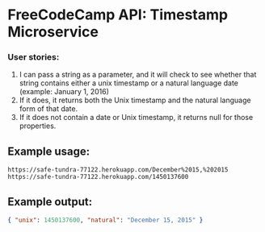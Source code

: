 # FreeCodeCamp API: Timestamp Microservice
### User stories:
1. I can pass a string as a parameter, and it will check to see whether that string contains either a unix timestamp or a natural language date (example: January 1, 2016)
2. If it does, it returns both the Unix timestamp and the natural language form of that date.
3. If it does not contain a date or Unix timestamp, it returns null for those properties.

## Example usage:

```url
https://safe-tundra-77122.herokuapp.com/December%2015,%202015
https://safe-tundra-77122.herokuapp.com/1450137600
```

## Example output:

```json
{ "unix": 1450137600, "natural": "December 15, 2015" }
```
